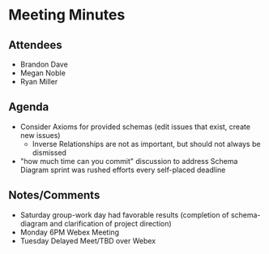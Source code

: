 # Meeting Minutes

##  Attendees
* Brandon Dave
* Megan Noble
* Ryan Miller 

##  Agenda
- Consider Axioms for provided schemas (edit issues that exist, create new issues)
  - Inverse Relationships are not as important, but should not always be dismissed
- "how much time can you commit" discussion to address Schema Diagram sprint was rushed efforts every self-placed deadline

##  Notes/Comments
- Saturday group-work day had favorable results (completion of schema-diagram and clarification of project direction)
- Monday 6PM Webex Meeting
- Tuesday Delayed Meet/TBD over Webex
